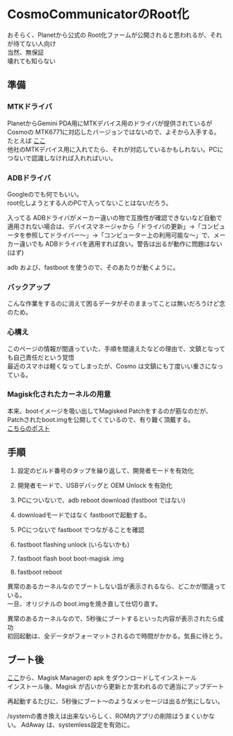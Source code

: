 # CosmoCommunicatorのRoot化

おそらく、Planetから公式の Root化ファームが公開されると思われるが、それが待てない人向け  
当然、無保証  
壊れても知らない  

## 準備

### MTKドライバ

PlanetからGemini PDA用にMTKデバイス用のドライバが提供されているがCosmoの MTK6771に対応したバージョンではないので、よそから入手する。  
たとえば [ここ](https://androidmtk.com/download-mtk-driver-auto-installer)  
他社のMTKデバイス用に入れてたら、それが対応しているかもしれない。PCにつないで認識しなければ入れればいい。

### ADBドライバ

Googleのでも何でもいい。  
root化しようとする人のPCで入ってないことはないだろう。

入ってる ADBドライバがメーカー違いの物で互換性が確認できないなど自動で適用されない場合は、デバイスマネージャから「ドライバの更新」→「コンピュータを参照してドライバー〜」→「コンピューター上の利用可能な〜」で、メーカー違いでも ADBドライバを適用すれば良い。警告は出るが動作に問題はない(はず)

adb および、fastboot を使うので、そのあたりが動くように。


### バックアップ

こんな作業をするのに消えて困るデータがそのままってことは無いだろうけど念のため。

### 心構え

このページの情報が間違っていた、手順を間違えたなどの理由で、文鎮となっても自己責任だという覚悟  
最近のスマホは軽くなってしまったが、Cosmo は文鎮にも丁度いい重さになっている。

### Magisk化されたカーネルの用意

本来、bootイメージを吸い出してMagisked Patchをするのが筋なのだが、Patchされたboot.imgを公開してくているので、有り難く頂戴する。  
[こちらのポスト](https://www.oesf.org/forum/index.php?showtopic=35879&st=15&p=292918&#entry292918)

## 手順

1. 設定のビルド番号のタップを繰り返して、開発者モードを有効化

1. 開発者モードで、USBデバッグと OEM Unlock を有効化

1. PCについないで、adb reboot download (fastboot ではない)

1. downloadモードではなく fastbootで起動する。

1. PCにつないで fastboot でつながることを確認

1. fastboot flashing unlock (いらないかも)

1. fastboot flash boot boot-magisk .img

1. fastboot reboot

異常のあるカーネルなのでブートしない旨が表示されるなら、どこかが間違っている。  
一旦、オリジナルの boot.imgを焼き直して仕切り直す。

異常のあるカーネルなので、5秒後にブートするといった内容が表示されたら成功  
初回起動は、全データがフォーマットされるので時間がかかる。気長に待とう。

## ブート後

[ここ](https://github.com/topjohnwu/Magisk/releases/)から、Magisk Managerの apk をダウンロードしてインストール  
インストール後、Magisk が古いから更新とか言われるので適当にアップデート  

再起動するたびに、5秒後にブート〜のようなメッセージは出るが気にしない。

/systemの書き換えは出来ないらしく、ROM内アプリの削除はうまくいかない。
AdAway は、systemless設定を有効に。

